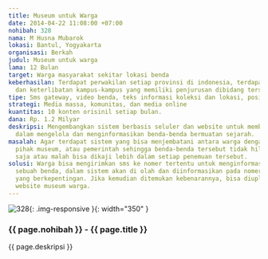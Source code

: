 ```yaml
---
title: Museum untuk Warga
date: 2014-04-22 11:08:00 +07:00
nohibah: 328
nama: M Husna Mubarok
lokasi: Bantul, Yogyakarta
organisasi: Berkah
judul: Museum untuk warga
lama: 12 Bulan
target: Warga masyarakat sekitar lokasi benda
keberhasilan: Terdapat perwakilan setiap provinsi di indonesia, terdapat portal website
  dan keterlibatan kampus-kampus yang memiliki penjurusan dibidang tersebut.
tipe: Sms gateway, video benda, teks informasi koleksi dan lokasi, posisi dan kepemilikan.
strategi: Media massa, komunitas, dan media online
kuantitas: 10 konten orisinil setiap bulan.
dana: Rp. 1.2 Milyar
deskripsi: Mengembangkan sistem berbasis seluler dan website untuk membantu warga
  dalam mengelola dan menginformasikan benda-benda bermuatan sejarah.
masalah: Agar terdapat sistem yang bisa menjembatani antara warga dengan para arkeolog,
  pihak museum, atau pemerintah sehingga benda-benda tersebut tidak hilang begitu
  saja atau malah bisa dikaji lebih dalam setiap penemuan tersebut.
solusi: Warga bisa mengirimkan sms ke nomer tertentu untuk menginformasikan ditemukannya
  sebuah benda, dalam sistem akan di olah dan diinformasikan pada nomer-nomer tertentu
  yang berkepentingan. Jika kemudian ditemukan kebenarannya, bisa diupload ke dalam
  website museum warga.
---
```


![328](/static/img/hibahcms/328.png){: .img-responsive }{: width="350" }

### {{ page.nohibah }} - {{ page.title }}

{{ page.deskripsi }}
